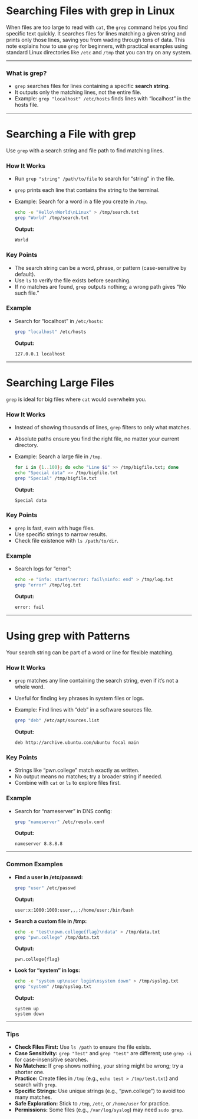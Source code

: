# **Searching Files with grep in Linux**

When files are too large to read with `cat`, the `grep` command helps you find specific text quickly. It searches files for lines matching a given string and prints only those lines, saving you from wading through tons of data. This note explains how to use `grep` for beginners, with practical examples using standard Linux directories like `/etc` and `/tmp` that you can try on any system.

---

### **What is grep?**

- `grep` searches files for lines containing a specific **search string**.
- It outputs only the matching lines, not the entire file.
- Example: `grep "localhost" /etc/hosts` finds lines with “localhost” in the hosts file.

---

# **Searching a File with grep**

Use `grep` with a search string and file path to find matching lines.

### **How It Works**

- Run `grep "string" /path/to/file` to search for “string” in the file.
- `grep` prints each line that contains the string to the terminal.
- Example: Search for a word in a file you create in `/tmp`.
    
    ```bash
    echo -e "Hello\nWorld\nLinux" > /tmp/search.txt
    grep "World" /tmp/search.txt
    ```
    
    **Output:**
    
    ```
    World
    ```
    

### **Key Points**

- The search string can be a word, phrase, or pattern (case-sensitive by default).
- Use `ls` to verify the file exists before searching.
- If no matches are found, `grep` outputs nothing; a wrong path gives “No such file.”

### **Example**

- Search for “localhost” in `/etc/hosts`:
    
    ```bash
    grep "localhost" /etc/hosts
    ```
    
    **Output:**
    
    ```
    127.0.0.1 localhost
    ```
    

---

# **Searching Large Files**

`grep` is ideal for big files where `cat` would overwhelm you.

### **How It Works**

- Instead of showing thousands of lines, `grep` filters to only what matches.
- Absolute paths ensure you find the right file, no matter your current directory.
- Example: Search a large file in `/tmp`.
    
    ```bash
    for i in {1..100}; do echo "Line $i" >> /tmp/bigfile.txt; done
    echo "Special data" >> /tmp/bigfile.txt
    grep "Special" /tmp/bigfile.txt
    ```
    
    **Output:**
    
    ```
    Special data
    ```
    

### **Key Points**

- `grep` is fast, even with huge files.
- Use specific strings to narrow results.
- Check file existence with `ls /path/to/dir`.

### **Example**

- Search logs for “error”:
    
    ```bash
    echo -e "info: start\nerror: fail\ninfo: end" > /tmp/log.txt
    grep "error" /tmp/log.txt
    ```
    
    **Output:**
    
    ```
    error: fail
    ```
    

---

# **Using grep with Patterns**

Your search string can be part of a word or line for flexible matching.

### **How It Works**

- `grep` matches any line containing the search string, even if it’s not a whole word.
- Useful for finding key phrases in system files or logs.
- Example: Find lines with “deb” in a software sources file.
    
    ```bash
    grep "deb" /etc/apt/sources.list
    ```
    
    **Output:**
    
    ```
    deb http://archive.ubuntu.com/ubuntu focal main
    ```
    

### **Key Points**

- Strings like “pwn.college” match exactly as written.
- No output means no matches; try a broader string if needed.
- Combine with `cat` or `ls` to explore files first.

### **Example**

- Search for “nameserver” in DNS config:
    
    ```bash
    grep "nameserver" /etc/resolv.conf
    ```
    
    **Output:**
    
    ```
    nameserver 8.8.8.8
    ```
    

---

### **Common Examples**

- **Find a user in /etc/passwd:**
    
    ```bash
    grep "user" /etc/passwd
    ```
    
    **Output:**
    
    ```
    user:x:1000:1000:user,,,:/home/user:/bin/bash
    ```
    
- **Search a custom file in /tmp:**
    
    ```bash
    echo -e "test\npwn.college{flag}\ndata" > /tmp/data.txt
    grep "pwn.college" /tmp/data.txt
    ```
    
    **Output:**
    
    ```
    pwn.college{flag}
    ```
    
- **Look for “system” in logs:**
    
    ```bash
    echo -e "system up\nuser login\nsystem down" > /tmp/syslog.txt
    grep "system" /tmp/syslog.txt
    ```
    
    **Output:**
    
    ```
    system up
    system down
    ```
    

---

### **Tips**

- **Check Files First:** Use `ls /path` to ensure the file exists.
- **Case Sensitivity:** `grep "Test"` and `grep "test"` are different; use `grep -i` for case-insensitive searches.
- **No Matches:** If `grep` shows nothing, your string might be wrong; try a shorter one.
- **Practice:** Create files in `/tmp` (e.g., `echo test > /tmp/test.txt`) and search with `grep`.
- **Specific Strings:** Use unique strings (e.g., “pwn.college”) to avoid too many matches.
- **Safe Exploration:** Stick to `/tmp`, `/etc`, or `/home/user` for practice.
- **Permissions:** Some files (e.g., `/var/log/syslog`) may need `sudo grep`.